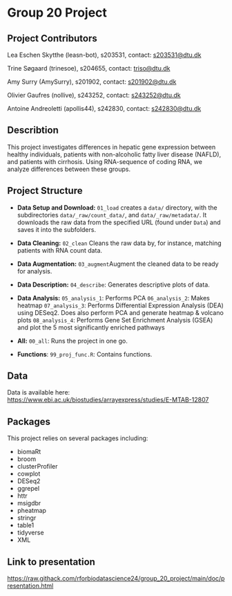 # Group 20 Project 

## Project Contributors

Lea Eschen Skytthe (leasn-bot), s203531, contact: s203531@dtu.dk

Trine Søgaard (trinesoe), s204655, contact: triso@dtu.dk

Amy Surry (AmySurry), s201902, contact: s201902@dtu.dk

Olivier Gaufres (nollive), s243252, contact: s243252@dtu.dk

Antoine Andreoletti (apollis44), s242830, contact: s242830@dtu.dk

## Describtion
This project investigates differences in hepatic gene expression between healthy individuals, patients with non-alcoholic fatty liver disease (NAFLD), and patients with cirrhosis. Using RNA-sequence of coding RNA, we analyze differences between these groups.

## Project Structure
- **Data Setup and Download:** `01_load` creates a `data/` directory, with the subdirectories `data/_raw/count_data/`, and `data/_raw/metadata/`. It downloads the raw data from the specified URL (found under `Data`) and saves it into the subfolders.

- **Data Cleaning:** `02_clean` Cleans the raw data by, for instance, matching patients with RNA count data.

- **Data Augmentation:** `03_augment`Augment the cleaned data to be ready for analysis. 

- **Data Description:** `04_describe`: Generates descriptive plots of data.

- **Data Analysis:**
    `05_analysis_1`: Performs PCA
    `06_analysis_2`: Makes heatmap
    `07_analysis_3`: Performs Differential Expression Analysis (DEA) using DESeq2. Does also perform PCA and generate heatmap & volcano plots
    `08_analysis_4`: Performs Gene Set Enrichment Analysis (GSEA) and plot the 5 most significantly enriched pathways

- **All:** `00_all`: Runs the project in one go.
  
- **Functions**: `99_proj_func.R`: Contains functions.

## Data
Data is available here: https://www.ebi.ac.uk/biostudies/arrayexpress/studies/E-MTAB-12807

## Packages
This project relies on several packages including:

- biomaRt
- broom
- clusterProfiler
- cowplot
- DESeq2
- ggrepel
- httr
- msigdbr
- pheatmap
- stringr
- table1
- tidyverse
- XML


## Link to presentation
https://raw.githack.com/rforbiodatascience24/group_20_project/main/doc/presentation.html 
